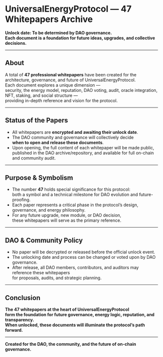 # UniversalEnergyProtocol — 47 Whitepapers Archive

**Unlock date: To be determined by DAO governance.  
Each document is a foundation for future ideas, upgrades, and collective decisions.**

---

## About

A total of **47 professional whitepapers** have been created for the architecture, governance, and future of UniversalEnergyProtocol.  
Each document explores a unique dimension —  
security, the energy model, reputation, DAO voting, audit, oracle integration, NFT, staking, and social structure —  
providing in-depth reference and vision for the protocol.

---

## Status of the Papers

- All whitepapers are **encrypted and awaiting their unlock date**.
- The DAO community and governance will collectively decide  
  **when to open and release these documents**.
- Upon opening, the full content of each whitepaper will be made public,  
  published in the DAO archive/repository, and available for full on-chain and community audit.

---

## Purpose & Symbolism

- The number **47** holds special significance for this protocol:  
  both a symbol and a technical milestone for DAO evolution and future-proofing.
- Each paper represents a critical phase in the protocol’s design, governance, and energy philosophy.
- For any future upgrade, new module, or DAO decision,  
  these whitepapers will serve as the primary reference.

---

## DAO & Community Policy

- No paper will be decrypted or released before the official unlock event.
- The unlocking date and process can be changed or voted upon by DAO governance.
- After release, all DAO members, contributors, and auditors may reference these whitepapers  
  for proposals, audits, and strategic planning.

---

## Conclusion

**The 47 whitepapers at the heart of UniversalEnergyProtocol  
form the foundation for future governance, energy logic, reputation, and transparency.  
When unlocked, these documents will illuminate the protocol’s path forward.**

---

**Created for the DAO, the community, and the future of on-chain governance.**
